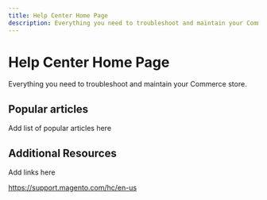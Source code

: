 ```yaml
---
title: Help Center Home Page
description: Everything you need to troubleshoot and maintain your Commerce store.
---
```


# Help Center Home Page

Everything you need to troubleshoot and maintain your Commerce store.

## Popular articles

Add list of popular articles here

## Additional Resources

Add links here

<https://support.magento.com/hc/en-us>
